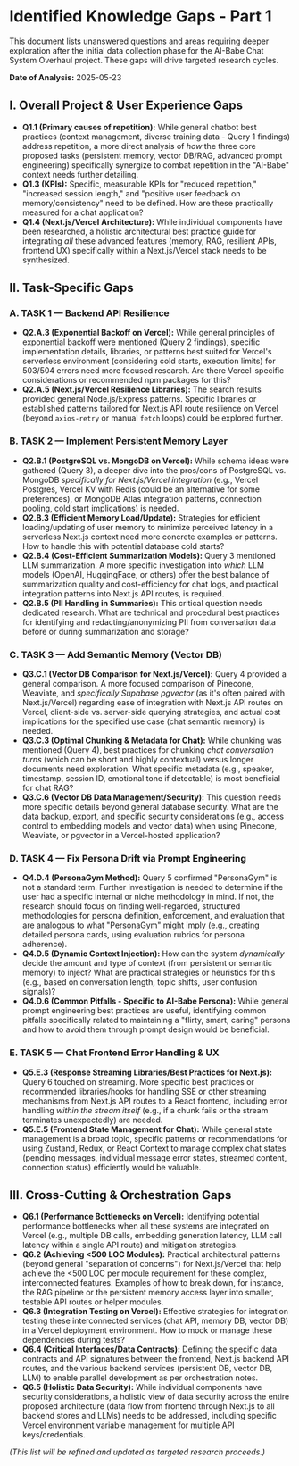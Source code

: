 # Identified Knowledge Gaps - Part 1

This document lists unanswered questions and areas requiring deeper exploration after the initial data collection phase for the AI-Babe Chat System Overhaul project. These gaps will drive targeted research cycles.

**Date of Analysis:** 2025-05-23

## I. Overall Project & User Experience Gaps

*   **Q1.1 (Primary causes of repetition):** While general chatbot best practices (context management, diverse training data - Query 1 findings) address repetition, a more direct analysis of *how* the three core proposed tasks (persistent memory, vector DB/RAG, advanced prompt engineering) specifically synergize to combat repetition in the "AI-Babe" context needs further detailing.
*   **Q1.3 (KPIs):** Specific, measurable KPIs for "reduced repetition," "increased session length," and "positive user feedback on memory/consistency" need to be defined. How are these practically measured for a chat application?
*   **Q1.4 (Next.js/Vercel Architecture):** While individual components have been researched, a holistic architectural best practice guide for integrating *all* these advanced features (memory, RAG, resilient APIs, frontend UX) specifically within a Next.js/Vercel stack needs to be synthesized.

## II. Task-Specific Gaps

### A. TASK 1 — Backend API Resilience
*   **Q2.A.3 (Exponential Backoff on Vercel):** While general principles of exponential backoff were mentioned (Query 2 findings), specific implementation details, libraries, or patterns best suited for Vercel's serverless environment (considering cold starts, execution limits) for 503/504 errors need more focused research. Are there Vercel-specific considerations or recommended npm packages for this?
*   **Q2.A.5 (Next.js/Vercel Resilience Libraries):** The search results provided general Node.js/Express patterns. Specific libraries or established patterns tailored for Next.js API route resilience on Vercel (beyond `axios-retry` or manual `fetch` loops) could be explored further.

### B. TASK 2 — Implement Persistent Memory Layer
*   **Q2.B.1 (PostgreSQL vs. MongoDB on Vercel):** While schema ideas were gathered (Query 3), a deeper dive into the pros/cons of PostgreSQL vs. MongoDB *specifically for Next.js/Vercel integration* (e.g., Vercel Postgres, Vercel KV with Redis (could be an alternative for some preferences), or MongoDB Atlas integration patterns, connection pooling, cold start implications) is needed.
*   **Q2.B.3 (Efficient Memory Load/Update):** Strategies for efficient loading/updating of user memory to minimize perceived latency in a serverless Next.js context need more concrete examples or patterns. How to handle this with potential database cold starts?
*   **Q2.B.4 (Cost-Efficient Summarization Models):** Query 3 mentioned LLM summarization. A more specific investigation into *which* LLM models (OpenAI, HuggingFace, or others) offer the best balance of summarization quality and cost-efficiency for chat logs, and practical integration patterns into Next.js API routes, is required.
*   **Q2.B.5 (PII Handling in Summaries):** This critical question needs dedicated research. What are technical and procedural best practices for identifying and redacting/anonymizing PII from conversation data before or during summarization and storage?

### C. TASK 3 — Add Semantic Memory (Vector DB)
*   **Q3.C.1 (Vector DB Comparison for Next.js/Vercel):** Query 4 provided a general comparison. A more focused comparison of Pinecone, Weaviate, and *specifically Supabase pgvector* (as it's often paired with Next.js/Vercel) regarding ease of integration with Next.js API routes on Vercel, client-side vs. server-side querying strategies, and actual cost implications for the specified use case (chat semantic memory) is needed.
*   **Q3.C.3 (Optimal Chunking & Metadata for Chat):** While chunking was mentioned (Query 4), best practices for chunking *chat conversation turns* (which can be short and highly contextual) versus longer documents need exploration. What specific metadata (e.g., speaker, timestamp, session ID, emotional tone if detectable) is most beneficial for chat RAG?
*   **Q3.C.6 (Vector DB Data Management/Security):** This question needs more specific details beyond general database security. What are the data backup, export, and specific security considerations (e.g., access control to embedding models and vector data) when using Pinecone, Weaviate, or pgvector in a Vercel-hosted application?

### D. TASK 4 — Fix Persona Drift via Prompt Engineering
*   **Q4.D.4 (PersonaGym Method):** Query 5 confirmed "PersonaGym" is not a standard term. Further investigation is needed to determine if the user had a specific internal or niche methodology in mind. If not, the research should focus on finding well-regarded, structured methodologies for persona definition, enforcement, and evaluation that are analogous to what "PersonaGym" might imply (e.g., creating detailed persona cards, using evaluation rubrics for persona adherence).
*   **Q4.D.5 (Dynamic Context Injection):** How can the system *dynamically* decide the amount and type of context (from persistent or semantic memory) to inject? What are practical strategies or heuristics for this (e.g., based on conversation length, topic shifts, user confusion signals)?
*   **Q4.D.6 (Common Pitfalls - Specific to AI-Babe Persona):** While general prompt engineering best practices are useful, identifying common pitfalls specifically related to maintaining a "flirty, smart, caring" persona and how to avoid them through prompt design would be beneficial.

### E. TASK 5 — Chat Frontend Error Handling & UX
*   **Q5.E.3 (Response Streaming Libraries/Best Practices for Next.js):** Query 6 touched on streaming. More specific best practices or recommended libraries/hooks for handling SSE or other streaming mechanisms from Next.js API routes to a React frontend, including error handling *within the stream itself* (e.g., if a chunk fails or the stream terminates unexpectedly) are needed.
*   **Q5.E.5 (Frontend State Management for Chat):** While general state management is a broad topic, specific patterns or recommendations for using Zustand, Redux, or React Context to manage complex chat states (pending messages, individual message error states, streamed content, connection status) efficiently would be valuable.

## III. Cross-Cutting & Orchestration Gaps
*   **Q6.1 (Performance Bottlenecks on Vercel):** Identifying potential performance bottlenecks when all these systems are integrated on Vercel (e.g., multiple DB calls, embedding generation latency, LLM call latency within a single API route) and mitigation strategies.
*   **Q6.2 (Achieving <500 LOC Modules):** Practical architectural patterns (beyond general "separation of concerns") for Next.js/Vercel that help achieve the <500 LOC per module requirement for these complex, interconnected features. Examples of how to break down, for instance, the RAG pipeline or the persistent memory access layer into smaller, testable API routes or helper modules.
*   **Q6.3 (Integration Testing on Vercel):** Effective strategies for integration testing these interconnected services (chat API, memory DB, vector DB) in a Vercel deployment environment. How to mock or manage these dependencies during tests?
*   **Q6.4 (Critical Interfaces/Data Contracts):** Defining the specific data contracts and API signatures between the frontend, Next.js backend API routes, and the various backend services (persistent DB, vector DB, LLM) to enable parallel development as per orchestration notes.
*   **Q6.5 (Holistic Data Security):** While individual components have security considerations, a holistic view of data security across the entire proposed architecture (data flow from frontend through Next.js to all backend stores and LLMs) needs to be addressed, including specific Vercel environment variable management for multiple API keys/credentials.

*(This list will be refined and updated as targeted research proceeds.)*